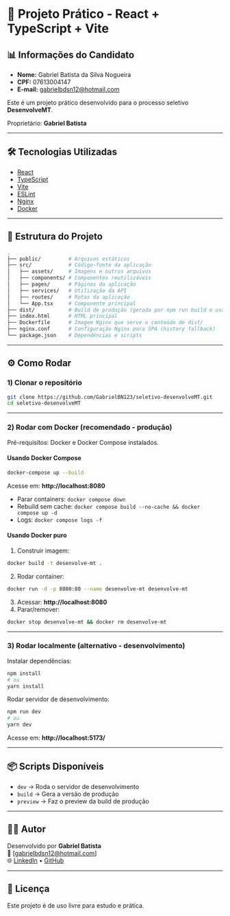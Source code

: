 # 🚀 Projeto Prático - React + TypeScript + Vite

## 📊 Informações do Candidato

- **Nome:** Gabriel Batista da Silva Nogueira  
- **CPF:** 07613004147  
- **E-mail:** gabrielbdsn12@hotmail.com  

Este é um projeto prático desenvolvido para o processo seletivo **DesenvolveMT**.  

Proprietário: **Gabriel Batista**

---

## 🛠️ Tecnologias Utilizadas

- [React](https://react.dev/)  
- [TypeScript](https://www.typescriptlang.org/)  
- [Vite](https://vitejs.dev/)  
- [ESLint](https://eslint.org/)  
- [Nginx](https://nginx.org/)  
- [Docker](https://www.docker.com/)  

---

## 📂 Estrutura do Projeto

```bash
.
├── public/         # Arquivos estáticos
├── src/            # Código-fonte da aplicação
│   ├── assets/     # Imagens e outros arquivos
│   ├── components/ # Componentes reutilizáveis
│   ├── pages/      # Páginas da aplicação
│   ├── services/   # Utilização da API
│   ├── routes/     # Rotas da aplicação
│   └── App.tsx     # Componente principal
├── dist/           # Build de produção (gerada por npm run build e usada no Docker)
├── index.html      # HTML principal
├── Dockerfile      # Imagem Nginx que serve o conteúdo de dist/
├── nginx.conf      # Configuração Nginx para SPA (history fallback)
└── package.json    # Dependências e scripts
```

---

## ⚙️ Como Rodar

### 1) Clonar o repositório

```bash
git clone https://github.com/GabrielBN123/seletivo-desenvolveMT.git
cd seletivo-desenvolveMT
```

---

### 2) Rodar com Docker (recomendado - produção)

Pré-requisitos: Docker e Docker Compose instalados.  

#### Usando Docker Compose
```bash
docker-compose up --build
```
Acesse em: **http://localhost:8080**

- Parar containers: `docker compose down`  
- Rebuild sem cache: `docker compose build --no-cache && docker compose up -d`  
- Logs: `docker compose logs -f`  

#### Usando Docker puro
1. Construir imagem:  
```bash
docker build -t desenvolve-mt .
```
2. Rodar container:  
```bash
docker run -d -p 8080:80 --name desenvolve-mt desenvolve-mt
```
3. Acessar: **http://localhost:8080**  
4. Parar/remover:  
```bash
docker stop desenvolve-mt && docker rm desenvolve-mt
```

---

### 3) Rodar localmente (alternativo - desenvolvimento)

Instalar dependências:  
```bash
npm install
# ou
yarn install
```

Rodar servidor de desenvolvimento:  
```bash
npm run dev
# ou
yarn dev
```

Acesse em: **http://localhost:5173/**

---

## 📦 Scripts Disponíveis

- `dev` → Roda o servidor de desenvolvimento  
- `build` → Gera a versão de produção  
- `preview` → Faz o preview da build de produção  

---

## 👨‍💻 Autor

Desenvolvido por **Gabriel Batista**  
📧 [gabrielbdsn12@hotmail.com]  
🌐 [LinkedIn](https://www.linkedin.com/in/gabriel-batista-da-silva-nogueira-03b1b7157/) • [GitHub](https://github.com/GabrielBN123)

---

## 📝 Licença

Este projeto é de uso livre para estudo e prática.  
